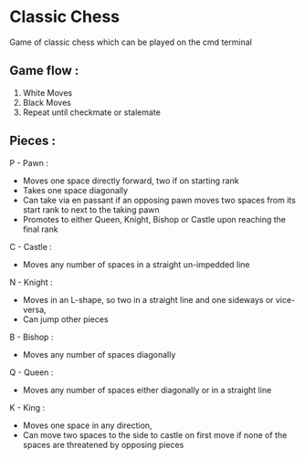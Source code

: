 # Classic Chess

Game of classic chess which can be played on the cmd terminal

## Game flow :
1. White Moves
2. Black Moves
3. Repeat until checkmate or stalemate

## Pieces :
P - Pawn :
- Moves one space directly forward, two if on starting rank
- Takes one space diagonally
- Can take via en passant if an opposing pawn moves two spaces from its start rank to next to the taking pawn
- Promotes to either Queen, Knight, Bishop or Castle upon reaching the final rank
            
C - Castle :
- Moves any number of spaces in a straight un-impedded line

N - Knight :
- Moves in an L-shape, so two in a straight line and one sideways or vice-versa,
- Can jump other pieces
              
B - Bishop :
- Moves any number of spaces diagonally 

Q - Queen : 
- Moves any number of spaces either diagonally or in a straight line

K - King :   
- Moves one space in any direction,
- Can move two spaces to the side to castle on first move if none of the spaces are threatened by opposing pieces
